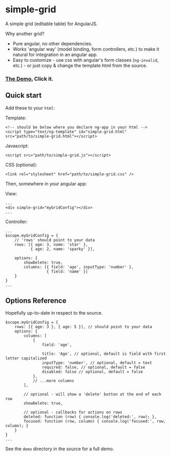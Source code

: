 # simple-grid


A simple grid (editable table) for AngularJS.

Why another grid?

* Pure angular, no other dependencies.
* Works 'angular way' (model binding, form controllers, etc.) to make it natural for integration in an angular app.
* Easy to customize - use css with angular's form classes (`ng-invalid`, etc.) - or just copy & change the template html from the source.


### [The Demo.](http://sinelaw.github.io/simple-grid/demo/index.html) Click it.


## Quick start

Add these to your `html`:

Template:

    <!-- should be below where you declare ng-app in your html -->
    <script type="text/ng-template" id="simple-grid.html" src="path/to/simple-grid.html"></script>
    
Javascript:

    <script src="path/to/simple-grid.js"></script>

CSS (optional):

    <link rel="stylesheet" href="path/to/simple-grid.css" />


Then, somewhere in your angular app:

View:

    ...
    <div simple-grid="myGridConfig"></div>
    ...
    
Controller:

    ...
    $scope.myGridConfig = {
        // 'rows' should point to your data
        rows: [{ age: 3, name: 'star' }, 
               { age: 2, name: 'sparky' }], 
               
        options: { 
            showDelete: true,
            columns: [{ field: 'age', inputType: 'number' }, 
                      { field: 'name' }]
        }
    }
    ...


## Options Reference

Hopefully up-to-date in respect to the source.


    $scope.myGridConfig = {
        rows: [{ age: 3 }, { age: 5 }], // should point to your data
        options: {
            columns: [
                {
                    field: 'age',
                    
                    title: 'Age', // optional, default is field with first letter capitalized
                    inputType: 'number', // optional, default = text
                    required: false, // optional, default = false
                    disabled: false // optional, default = false
                },
                // ...more columns
            ],
            
            // optional - will show a 'delete' button at the end of each row
            showDelete: true, 
            
            // optional - callbacks for actions on rows
            deleted: function (row) { console.log('deleted:', row); },
            focused: function (row, column) { console.log('focused:', row, column); }
        }
    }
    ...

See the `demo` directory in the source for a full demo.

